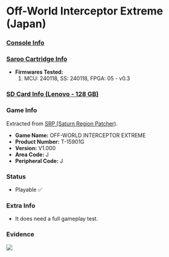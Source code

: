 # Off-World Interceptor Extreme (Japan)

### [Console Info](../../../../../Info/Consoles/VA13/README.md)

### [Saroo Cartridge Info](../../../../../Info/Cartridges/RetroGameParadiseStore/1.32F/README.md)

- <b>Firmwares Tested:</b>
  1. MCU: 240118, SS: 240118, FPGA: 05 - v0.3

### [SD Card Info (Lenovo - 128 GB)](../../../../../Info/SdCards/Lenovo/128GB/fat32/README.md)

### Game Info

Extracted from [SRP (Saturn Region Patcher)](https://segaxtreme.net/resources/saturn-region-patcher.81/download).

- <b>Game Name:</b> OFF-WORLD INTERCEPTOR EXTREME
- <b>Product Number:</b> T-15901G
- <b>Version:</b> V1.000
- <b>Area Code:</b> J
- <b>Peripheral Code:</b> J

### Status

- Playable :white_check_mark:

### Extra Info

- It does need a full gameplay test.

### Evidence

[![](https://img.youtube.com/vi/pQ1N_SlbTlA/0.jpg)](https://www.youtube.com/watch?v=pQ1N_SlbTlA)
